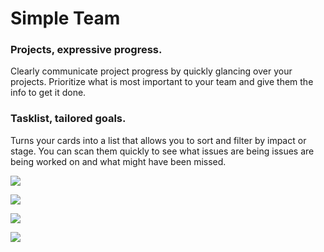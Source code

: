 # Simple Team

### Projects, expressive progress.

Clearly communicate project progress by quickly glancing over your projects. Prioritize what is most important to your team and give them the info to get it done.

### Tasklist, tailored goals.

Turns your cards into a list that allows you to sort and filter by impact or stage. You can scan them quickly to see what issues are being issues are being worked on and what might have been missed.

![](http://i.imgur.com/SXXJ335.png)

![](http://i.imgur.com/yqo9Iea.png)

![](http://i.imgur.com/xLfenIG.png)

![](http://i.imgur.com/auzZrW1.png)
